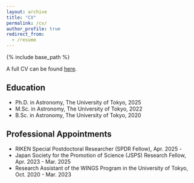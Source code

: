 ```yaml
---
layout: archive
title: "CV"
permalink: /cv/
author_profile: true
redirect_from:
  - /resume
---
```


{% include base_path %}

A full CV can be found [here](https://yyamato-as.github.io/website/files/CV.pdf).

## Education
* Ph.D. in Astronomy, The University of Tokyo, 2025
* M.Sc. in Astronomy, The University of Tokyo, 2022
* B.Sc. in Astronomy, The University of Tokyo, 2020

## Professional Appointments
* RIKEN Special Postdoctoral Researcher (SPDR Fellow), Apr. 2025 -
* Japan Society for the Promotion of Science (JSPS) Research Fellow, Apr. 2023 - Mar. 2025
* Research Assistant of the WINGS Program in the University of Tokyo, Oct. 2020 - Mar. 2023
